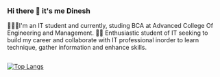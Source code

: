 ### Hi there 👋 it's me Dinesh
👨🏻‍💻I'm an IT student and currently, studing BCA at Advanced College Of Engineering and Management.
🙋🏻 Enthusiastic student of IT seeking to build my career and collaborate with IT professional inorder to learn technique, gather information and enhance skills.

<img src="https://komarev.com/ghpvc/?username=your-github-dinnyash&style=flat-square&color=blue" alt=""/>

[![Top Langs](https://github-readme-stats.vercel.app/api/top-langs/?username=dinnyash&layout=compact&theme=vision-friendly-dark)](https://github.com/dinnayash/github-readme-stats)




